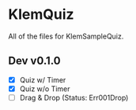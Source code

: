 # KlemQuiz
All of the files for KlemSampleQuiz.

## Dev v0.1.0
- [x] Quiz w/ Timer
- [x] Quiz w/o Timer
- [ ] Drag & Drop (Status: Err001Drop)